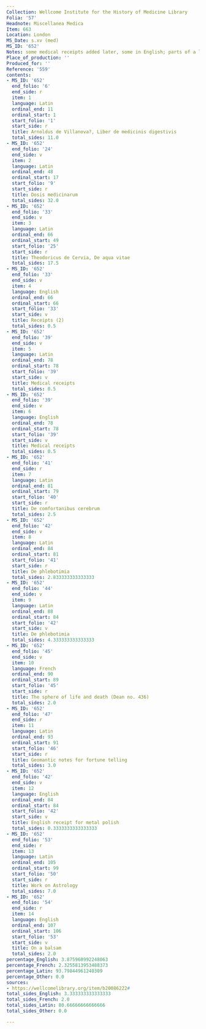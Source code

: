 ```yaml
---
Collection: Wellcome Institute for the History of Medicine Library
Folia: '57'
Headnote: Miscellanea Medica
Item: 663
Location: London
MS_Date: s.xv (med)
MS_ID: '652'
Notes: some medical receipts added later, some in English; parts of a larger MS
Place_of_production: ''
Produced_for: ''
Reference: '559'
contents:
- MS_ID: '652'
  end_folio: '6'
  end_side: r
  item: 1
  language: Latin
  ordinal_end: 11
  ordinal_start: 1
  start_folio: '1'
  start_side: r
  title: Arnoldus de Villanova?, Liber de medicinis digestivis
  total_sides: 11.0
- MS_ID: '652'
  end_folio: '24'
  end_side: v
  item: 2
  language: Latin
  ordinal_end: 48
  ordinal_start: 17
  start_folio: '9'
  start_side: r
  title: Dosis medicinarum
  total_sides: 32.0
- MS_ID: '652'
  end_folio: '33'
  end_side: v
  item: 3
  language: Latin
  ordinal_end: 66
  ordinal_start: 49
  start_folio: '25'
  start_side: r
  title: Theodoricus de Cervia, De aqua vitae
  total_sides: 17.5
- MS_ID: '652'
  end_folio: '33'
  end_side: v
  item: 4
  language: English
  ordinal_end: 66
  ordinal_start: 66
  start_folio: '33'
  start_side: v
  title: Receipts (2)
  total_sides: 0.5
- MS_ID: '652'
  end_folio: '39'
  end_side: v
  item: 5
  language: Latin
  ordinal_end: 78
  ordinal_start: 78
  start_folio: '39'
  start_side: v
  title: Medical receipts
  total_sides: 0.5
- MS_ID: '652'
  end_folio: '39'
  end_side: v
  item: 6
  language: English
  ordinal_end: 78
  ordinal_start: 78
  start_folio: '39'
  start_side: v
  title: Medical receipts
  total_sides: 0.5
- MS_ID: '652'
  end_folio: '41'
  end_side: r
  item: 7
  language: Latin
  ordinal_end: 81
  ordinal_start: 79
  start_folio: '40'
  start_side: r
  title: De comfortanibus cerebrum
  total_sides: 2.5
- MS_ID: '652'
  end_folio: '42'
  end_side: v
  item: 8
  language: Latin
  ordinal_end: 84
  ordinal_start: 81
  start_folio: '41'
  start_side: r
  title: De phlebotimia
  total_sides: 2.833333333333333
- MS_ID: '652'
  end_folio: '44'
  end_side: v
  item: 9
  language: Latin
  ordinal_end: 88
  ordinal_start: 84
  start_folio: '42'
  start_side: v
  title: De phlebotimia
  total_sides: 4.333333333333333
- MS_ID: '652'
  end_folio: '45'
  end_side: v
  item: 10
  language: French
  ordinal_end: 90
  ordinal_start: 89
  start_folio: '45'
  start_side: r
  title: The sphere of life and death (Dean no. 436)
  total_sides: 2.0
- MS_ID: '652'
  end_folio: '47'
  end_side: r
  item: 11
  language: Latin
  ordinal_end: 93
  ordinal_start: 91
  start_folio: '46'
  start_side: r
  title: Geomantic notes for fortune telling
  total_sides: 3.0
- MS_ID: '652'
  end_folio: '42'
  end_side: v
  item: 12
  language: English
  ordinal_end: 84
  ordinal_start: 84
  start_folio: '42'
  start_side: v
  title: English receipt for metal polish
  total_sides: 0.3333333333333333
- MS_ID: '652'
  end_folio: '53'
  end_side: r
  item: 13
  language: Latin
  ordinal_end: 105
  ordinal_start: 99
  start_folio: '50'
  start_side: r
  title: Work on Astrology
  total_sides: 7.0
- MS_ID: '652'
  end_folio: '54'
  end_side: r
  item: 14
  language: English
  ordinal_end: 107
  ordinal_start: 106
  start_folio: '53'
  start_side: v
  title: On a balsam
  total_sides: 2.0
percentage_English: 3.875968992248063
percentage_French: 2.3255813953488373
percentage_Latin: 93.79844961240309
percentage_Other: 0.0
sources:
- https://wellcomelibrary.org/item/b20086222#
total_sides_English: 3.333333333333333
total_sides_French: 2.0
total_sides_Latin: 80.66666666666666
total_sides_Other: 0.0

---
```

